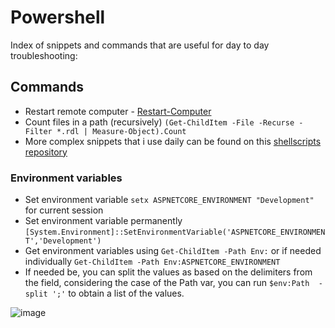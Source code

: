 # Powershell

Index of snippets and commands that are useful for day to day troubleshooting:

## Commands

- Restart remote computer - [Restart-Computer](https://docs.microsoft.com/en-us/powershell/module/microsoft.powershell.management/restart-computer?view=powershell-7.1)
- Count files in a path (recursively) `(Get-ChildItem -File -Recurse -Filter *.rdl | Measure-Object).Count`
- More complex snippets that i use daily can be found on this [shellscripts repository](https://github.com/Jaxelr/ShellScripts)

### Environment variables

- Set environment variable `setx ASPNETCORE_ENVIRONMENT "Development"` for current session
- Set environment variable permanently `[System.Environment]::SetEnvironmentVariable('ASPNETCORE_ENVIRONMENT','Development')`
- Get environment variables using `Get-ChildItem -Path Env:` or if needed individually `Get-ChildItem -Path Env:ASPNETCORE_ENVIRONMENT`
- If needed be, you can split the values as based on the delimiters from the field, considering the case of the Path var, you can run `$env:Path  -split ';'` to obtain a list of the values.

![image](https://user-images.githubusercontent.com/5913008/163220227-505b7c29-e129-4d41-9343-05702664f10f.png)

